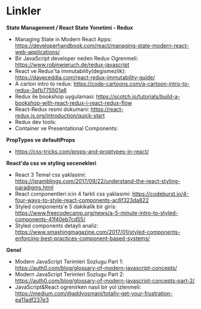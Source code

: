 Linkler
=======

**State Management / React State Yonetimi - Redux**

* Managing State in Modern React Apps: https://developerhandbook.com/react/managing-state-modern-react-web-applications/
* Bir JavaScript developer neden Redux Ogrenmeli: https://www.robinwieruch.de/redux-javascript
* React ve Redux'ta immutability(degismezlik): https://daveceddia.com/react-redux-immutability-guide/
* A carton intro to redux: https://code-cartoons.com/a-cartoon-intro-to-redux-3afb775501a6
* Redux ile bookshop uygulamasi: https://scotch.io/tutorials/build-a-bookshop-with-react-redux-i-react-redux-flow
* React-Redux resmi dokumani: https://react-redux.js.org/introduction/quick-start
* Redux dev tools:
* Container ve Presentational Components:

**PropTypes ve defaultProps**

* https://css-tricks.com/props-and-proptypes-in-react/

**React'da css ve styling secenekleri**
* React 3 Temel css yaklasimi: https://jsramblings.com/2017/09/22/understand-the-react-styling-paradigms.html
* React componentleri icin 4 farkli css yaklasimi: https://codeburst.io/4-four-ways-to-style-react-components-ac6f323da822
* Styled components'e 5 dakikalik bir giris: https://www.freecodecamp.org/news/a-5-minute-intro-to-styled-components-41f40eb7cd55/
* Styled components detayli analiz: https://www.smashingmagazine.com/2017/01/styled-components-enforcing-best-practices-component-based-systems/

**Genel**
* Modern JavaScript Terimleri Sozlugu Part 1: https://auth0.com/blog/glossary-of-modern-javascript-concepts/
* Modern JavaScript Terimleri Sozlugu Part 2: https://auth0.com/blog/glossary-of-modern-javascript-concepts-part-2/
* JavaScript&React ogrenirken nasil bir yol izlenmeli: https://medium.com/@addyosmani/totally-get-your-frustration-ea11adf237e3
